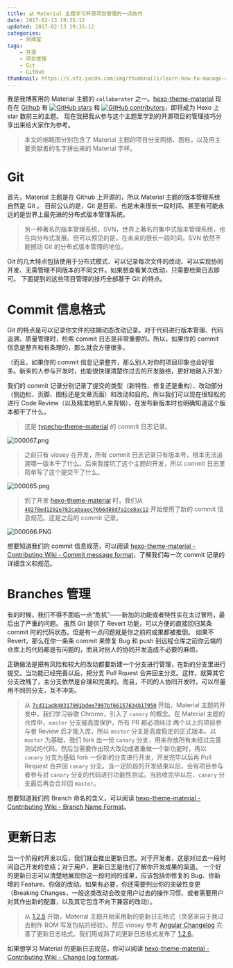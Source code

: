 ```yaml
---
title: 从 Material 主题学习开源项目管理的一点技巧
date: 2017-02-13 19:35:12
updated: 2017-02-13 19:35:12
categories:
    - 异闻堂
tags:
    - 开源
    - 项目管理
    - Git
    - GitHub
thumbnail: https://s.nfz.yecdn.com/img/thumbnails/learn-how-to-manage-a-open-source-project-from-material.png!blogth
---
```


我是我博客用的 Material 主题的 `collaborater` 之一。[hexo-theme-material](https://material.viosey.com) 现在在 [Github](https://github.com/viosey/hexo-theme-material) 有 [![GitHub stars](https://img.shields.io/github/stars/viosey/hexo-theme-material.svg?style=flat-square)](https://github.com/viosey/hexo-theme-material/stargazers) 和 [![GitHub contributors](https://img.shields.io/github/contributors/viosey/hexo-theme-material.svg?style=flat-square)](https://github.com/viosey/hexo-theme-material)，即将成为 Hexo 上 star 数前三的主题。
现在我把我从参与这个主题里学到的开源项目的管理技巧分享出来给大家作为参考。

<!--more-->

> 本文的缩略图分别包含了 Material 主题的项目分支网络、图标，以及用主要贡献者的名字拼出来的 Material 字样。

# Git

首先，Material 主题是在 Github 上开源的，所以 Material 主题的版本管理系统自然是 Git 。
目前公认的是，Git 是目前、也是未来很长一段时间、甚至有可能永远的是世界上最先进的分布式版本管理系统。

> 另一种著名的版本管理系统，SVN，世界上著名的集中式版本管理系统，也在向分布式发展。但可以预见的是，在未来的很长一段时间，SVN 依然不能撼动 Git 的分布式版本管理的地位。

Git 的几大特点包括使用于分布式模式、可以记录每次文件的改动、可以实现协同开发、无需管理不同版本的不同文件。如果想查看某次改动，只需要检索日志即可。
下面提到的这些项目管理的技巧全部基于 Git 的特点。

# Commit 信息格式

Git 的特点是可以记录你文件的往期动态改动记录。对于代码进行版本管理、代码追溯、质量管理时，检索 commit 日志是非常重要的。所以，如果你的 commit 信息是整齐和有条理的，那么就会方便很多。

（而且，如果你的 commit 信息记录整齐，那么别人对你的项目印象也会好很多。新来的人参与开发时，也能很快理清楚你过去的开发脉络，更好地融入开发）

我们的 commit 记录分别记录了提交的类型（新特性、修复还是重构）、改动部分（侧边栏、页脚、图标还是文章页面）和改动和目的。所以我们可以现在很轻松的进行 Code Review（以及精准地抓人来背锅），在发布新版本时也明确知道这个版本都干了什么。

> 这是 [typecho-theme-material](https://github.com/viosey/typecho-theme-material) 的 commit 日志记录。

![000067.png](https://bbs-static.nfz.yecdn.com/i/0000067.png)

> 之前只有 viosey 在开发，所有 commit 日志记录只有版本号，根本无法追溯哪一版本干了什么。后来我接坑了这个主题的开发，所以 commit 日志里简单写了这个提交干了什么。

![000065.png](https://bbs-static.nfz.yecdn.com/i/0000065.png)

> 到了开发 [hexo-theme-material](https://github.com/viosey/hexo-theme-material) 时，我们从 [`40278ed1292e782cabaaec76b6d88d7a2ce8ac12`](https://github.com/viosey/hexo-theme-material/commit/40278ed1292e782cabaaec76b6d88d7a2ce8ac12) 开始使用了新的 commit 信息规范。这是之后的 commit 记录。

![000066.PNG](https://bbs-static.nfz.yecdn.com/i/0000066.png)

想要知道我们的 commit 信息规范，可以阅读 [hexo-theme-material - Contributing Wiki - Commit message format](https://github.com/viosey/hexo-theme-material/wiki/Commit-message-format)，了解我们每一次 commit 记录的详细含义和规范。

# Branches 管理

有的时候，我们不得不面临一点“危机”——新加的功能或者特性实在太过冒险，最后出了严重的问题。
虽然 Git 提供了 Revert 功能，可以方便的直接回归某条 commit 时的代码状态。但是有一点问题就是你之前的成果都被推倒。
如果不 Revert，那么在你一条条 commit 来修复 Bug 和 push 到远程仓库之前你云端的仓库上的代码都是有问题的，而且对别人的协同开发造成不必要的麻烦。

正确做法是把有风险和较大的改动都要新建一个分支进行管理，在新的分支里进行提交。当功能已经完善以后，把分支 Pull Rquest 合并回主分支。这样，就算其它分支改残了，主分支依然是合理和完美的。而且，不同的人协同开发时，可以尽量用不同的分支，互不冲突。

> 从 [`7cd11ad840317991bdee7997bf66157634b17950`](https://github.com/viosey/hexo-theme-material/commit/7cd11ad840317991bdee7997bf66157634b17950) 开始，Material 主题的开发中，我们学习谷歌 Chrome，引入了 `canary` 的概念。在 Material 主题的仓库中，`master` 分支被高度保护，所有 PR 都必须经过 两个以上的项目参与者 Review 后才能入库，所以 `master` 分支是高度稳定的正式版本。以 `master` 为基础，我们 fork 出一份 `canary` 分支，用来存放所有未经过完善测试的代码。然后当需要作出较大改动或者重做一个新功能时，再以 `canary` 分支为基础 fork 一份新的分支进行开发，开发完毕以后再 Pull Request 合并回 `canary` 分支。当一定阶段的开发结束以后，会有项目参与者参与对 `canary` 分支的代码进行功能性测试。当验收完毕以后，`canary` 分支最后再会合并回 `master`。

想要知道我们的 Branch 命名的含义，可以阅读 [hexo-theme-material - Contributing Wiki - Branch Name Format](https://github.com/viosey/hexo-theme-material/wiki/Branch-Name-Format)。

# 更新日志

当一个阶段的开发以后，我们就会推出更新日志。对于开发者，这是对过去一段时间自己开发的总结；对于用户，更新日志是他们了解你开发成果的渠道。
一个好的更新日志可以清楚地展现你这一段时间的成果，应该包括你修复的 Bug、你新增的 Feature、你做的改动。如果有必要，你还需要列出你的突破性变更（Breaking Changes，一般这类改动会改变用户过去的操作习惯、或者需要用户对其作出新的配置，以及其它包含不向下兼容的改动）。

> 从 [1.2.5](https://github.com/viosey/hexo-theme-material/releases/tag/1.2.5) 开始，Material 主题开始采用新的更新日志格式（灵感来自于我过去制作 ROM 写发包帖的经验）。然后 viosey 参考 [Angular Changelog](https://github.com/angular/angular.js/blob/master/CHANGELOG.md) 完善了更新日志格式。我们用成熟了的更新日志格式发布了 [1.2.6](https://github.com/viosey/hexo-theme-material/releases/tag/1.2.6)。

如果想学习 Material 的更新日志规范，你可以阅读 [hexo-theme-material - Contributing Wiki - Change log format](https://github.com/viosey/hexo-theme-material/wiki/Change-log-format)。

